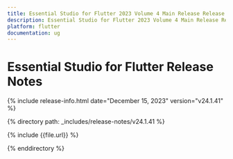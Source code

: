 ```yaml
---
title: Essential Studio for Flutter 2023 Volume 4 Main Release Release Notes  
description: Essential Studio for Flutter 2023 Volume 4 Main Release Release Notes  
platform: flutter
documentation: ug
---
```


# Essential Studio for Flutter  Release Notes  

{% include release-info.html date="December 15, 2023"  version="v24.1.41" %} 

{% directory path: _includes/release-notes/v24.1.41 %}

{% include {{file.url}} %}

{% enddirectory %}